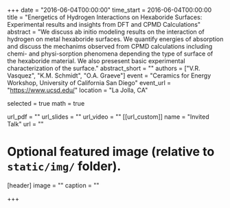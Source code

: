 +++
date = "2016-06-04T00:00:00"
time_start = 2016-06-04T00:00:00
title = "Energetics of Hydrogen Interactions on Hexaboride Surfaces: Experimental results and insights from DFT and CPMD Calculations"
abstract = "We discuss ab initio modeling results on the interaction of hydrogen on metal hexaboride surfaces. We quantify energies of absorption and discuss the mechanims observed from CPMD calculations including chemi- and physi-sorption phenomena depending the type of surface of the hexaboride material. We also presesent basic experimental characterization of the surface."
abstract_short = ""
authors = ["V.R. Vasquez", "K.M. Schmidt", "O.A. Graeve"]
event = "Ceramics for Energy Workshop, University of California San Diego"
event_url = "https://www.ucsd.edu/"
location = "La Jolla, CA"

selected = true
math = true

url_pdf = ""
url_slides = ""
url_video = ""
[[url_custom]]
    name = "Invited Talk"
    url = ""



# Optional featured image (relative to `static/img/` folder).
[header]
image = ""
caption = ""

+++

